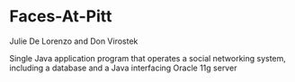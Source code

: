 Faces-At-Pitt
============
Julie De Lorenzo and Don Virostek 

Single Java application program that operates a social networking system, including a database and a Java interfacing Oracle 11g server
